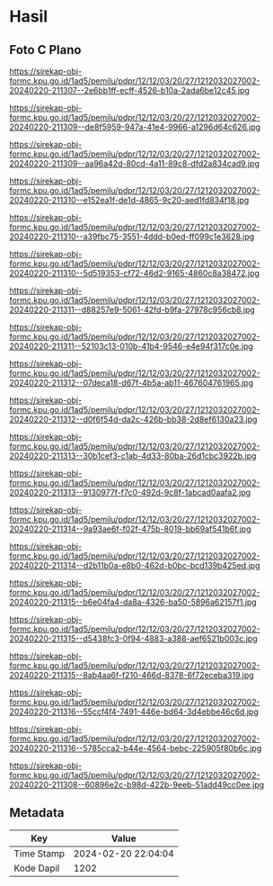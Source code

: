 # Hasil

## Foto C Plano

https://sirekap-obj-formc.kpu.go.id/1ad5/pemilu/pdpr/12/12/03/20/27/1212032027002-20240220-211307--2e6bb1ff-ecff-4526-b10a-2ada6be12c45.jpg

https://sirekap-obj-formc.kpu.go.id/1ad5/pemilu/pdpr/12/12/03/20/27/1212032027002-20240220-211309--de8f5959-947a-41e4-9966-a1296d64c626.jpg

https://sirekap-obj-formc.kpu.go.id/1ad5/pemilu/pdpr/12/12/03/20/27/1212032027002-20240220-211309--aa96a42d-80cd-4a11-89c8-dfd2a834cad9.jpg

https://sirekap-obj-formc.kpu.go.id/1ad5/pemilu/pdpr/12/12/03/20/27/1212032027002-20240220-211310--e152ea1f-de1d-4865-9c20-aed1fd834f18.jpg

https://sirekap-obj-formc.kpu.go.id/1ad5/pemilu/pdpr/12/12/03/20/27/1212032027002-20240220-211310--a39fbc75-3551-4ddd-b0ed-ff099c1e3628.jpg

https://sirekap-obj-formc.kpu.go.id/1ad5/pemilu/pdpr/12/12/03/20/27/1212032027002-20240220-211310--5d519353-cf72-46d2-9165-4860c8a38472.jpg

https://sirekap-obj-formc.kpu.go.id/1ad5/pemilu/pdpr/12/12/03/20/27/1212032027002-20240220-211311--d88257e9-5061-42fd-b9fa-27978c956cb8.jpg

https://sirekap-obj-formc.kpu.go.id/1ad5/pemilu/pdpr/12/12/03/20/27/1212032027002-20240220-211311--52103c13-010b-41b4-9546-e4e94f317c0e.jpg

https://sirekap-obj-formc.kpu.go.id/1ad5/pemilu/pdpr/12/12/03/20/27/1212032027002-20240220-211312--07deca18-d67f-4b5a-ab11-467604761965.jpg

https://sirekap-obj-formc.kpu.go.id/1ad5/pemilu/pdpr/12/12/03/20/27/1212032027002-20240220-211312--d0f6f54d-da2c-426b-bb38-2d8ef6130a23.jpg

https://sirekap-obj-formc.kpu.go.id/1ad5/pemilu/pdpr/12/12/03/20/27/1212032027002-20240220-211313--30b1cef3-c1ab-4d33-80ba-26d1cbc3922b.jpg

https://sirekap-obj-formc.kpu.go.id/1ad5/pemilu/pdpr/12/12/03/20/27/1212032027002-20240220-211313--9130977f-f7c0-492d-9c8f-1abcad0aafa2.jpg

https://sirekap-obj-formc.kpu.go.id/1ad5/pemilu/pdpr/12/12/03/20/27/1212032027002-20240220-211314--9a93ae6f-f02f-475b-8019-bb69af541b6f.jpg

https://sirekap-obj-formc.kpu.go.id/1ad5/pemilu/pdpr/12/12/03/20/27/1212032027002-20240220-211314--d2b11b0a-e8b0-462d-b0bc-bcd139b425ed.jpg

https://sirekap-obj-formc.kpu.go.id/1ad5/pemilu/pdpr/12/12/03/20/27/1212032027002-20240220-211315--b6e04fa4-da8a-4326-ba50-5896a62157f1.jpg

https://sirekap-obj-formc.kpu.go.id/1ad5/pemilu/pdpr/12/12/03/20/27/1212032027002-20240220-211315--d5438fc3-0f94-4883-a388-aef6521b003c.jpg

https://sirekap-obj-formc.kpu.go.id/1ad5/pemilu/pdpr/12/12/03/20/27/1212032027002-20240220-211315--8ab4aa6f-f210-466d-8378-6f72eceba319.jpg

https://sirekap-obj-formc.kpu.go.id/1ad5/pemilu/pdpr/12/12/03/20/27/1212032027002-20240220-211316--55ccf4f4-7491-446e-bd64-3d4ebbe46c6d.jpg

https://sirekap-obj-formc.kpu.go.id/1ad5/pemilu/pdpr/12/12/03/20/27/1212032027002-20240220-211316--5785cca2-b44e-4564-bebc-225905f80b6c.jpg

https://sirekap-obj-formc.kpu.go.id/1ad5/pemilu/pdpr/12/12/03/20/27/1212032027002-20240220-211308--60896e2c-b98d-422b-9eeb-51add49cc0ee.jpg


## Metadata

| Key        | Value               |
| ---------- | ------------------- |
| Time Stamp | 2024-02-20 22:04:04 |
| Kode Dapil | 1202                |



